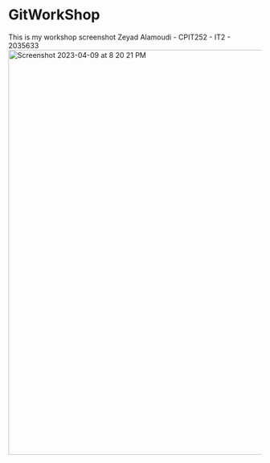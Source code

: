 # GitWorkShop
This is my workshop screenshot 
Zeyad Alamoudi - CPIT252 - IT2 - 2035633
<img width="806" alt="Screenshot 2023-04-09 at 8 20 21 PM" src="https://user-images.githubusercontent.com/76458361/230787261-da611962-8c13-417f-90e5-d350ed5703c8.png">
